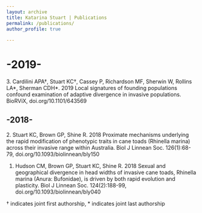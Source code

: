 ```yaml
---
layout: archive
title: Katarina Stuart | Publications
permalink: /publications/
author_profile: true
      
---
```


<h1>-2019-</h1>
3. Cardilini APA†, Stuart KC†, Cassey P, Richardson MF, Sherwin W, Rollins LA*, Sherman CDH*. 2019 Local signatures of founding populations confound examination of adaptive divergence in invasive populations. BioRViX, doi.org/10.1101/643569

<h2>-2018-</h2>
2. Stuart KC, Brown GP, Shine R. 2018 Proximate mechanisms underlying the rapid modification of phenotypic traits in cane toads (Rhinella marina) across their invasive range within Australia. Biol J Linnean Soc. 126(1):68-79, doi.org/10.1093/biolinnean/bly150

1. Hudson CM, Brown GP, Stuart KC, Shine R. 2018 Sexual and geographical divergence in head widths of invasive cane toads, Rhinella marina (Anura: Bufonidae), is driven by both rapid evolution and plasticity. Biol J Linnean Soc. 124(2):188-99, doi.org/10.1093/biolinnean/bly040


† indicates joint first authorship, * indicates joint last authorship
